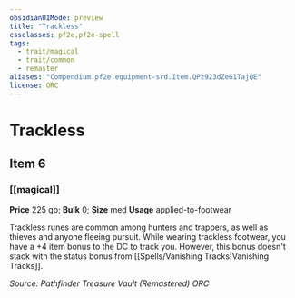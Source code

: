 ```yaml
---
obsidianUIMode: preview
title: "Trackless"
cssclasses: pf2e,pf2e-spell
tags:
  - trait/magical
  - trait/common
  - remaster
aliases: "Compendium.pf2e.equipment-srd.Item.QPz923dZeG1TajQE"
license: ORC
---
```

# Trackless
## Item 6
### [[magical]]


**Price** 225 gp; 
**Bulk** 0; **Size** med
**Usage** applied-to-footwear

Trackless runes are common among hunters and trappers, as well as thieves and anyone fleeing pursuit. While wearing trackless footwear, you have a +4 item bonus to the DC to track you. However, this bonus doesn't stack with the status bonus from [[Spells/Vanishing Tracks|Vanishing Tracks]].

*Source: Pathfinder Treasure Vault (Remastered)*
*ORC*